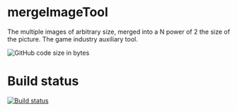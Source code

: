 mergeImageTool
==============

The multiple images of arbitrary size, merged into a N power of 2 the size of the picture. The game industry auxiliary tool.

![GitHub code size in bytes](https://img.shields.io/github/languages/code-size/plumsky/mergeImageTool)

Build status
==============

[![Build status](https://travis-ci.org/plumsky/mergeImageTool.svg?branch=master)](https://travis-ci.org/plumsky/mergeImageTool)
